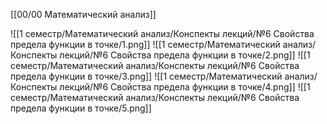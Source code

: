 [[00/00 Математический анализ]]

![[1 семестр/Математический анализ/Конспекты лекций/№6 Свойства предела функции в точке/1.png]]
![[1 семестр/Математический анализ/Конспекты лекций/№6 Свойства предела функции в точке/2.png]]
![[1 семестр/Математический анализ/Конспекты лекций/№6 Свойства предела функции в точке/3.png]]
![[1 семестр/Математический анализ/Конспекты лекций/№6 Свойства предела функции в точке/4.png]]
![[1 семестр/Математический анализ/Конспекты лекций/№6 Свойства предела функции в точке/5.png]]
